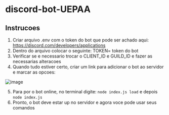 # discord-bot-UEPAA

## Instrucoes

1. Criar arquivo .env com o token do bot que pode ser achado aqui: https://discord.com/developers/applications
2. Dentro do arquivo colocar o seguinte: TOKEN= token do bot
3. Verificar se e necessario trocar o CLIENT_ID e GUILD_ID e fazer as necessarias alteracoes
4. Quando tudo estiver certo, criar um link para adicionar o bot ao servidor e marcar as opcoes:

![image](https://user-images.githubusercontent.com/61711023/177199918-d45f8fb0-04a4-4b53-8a65-9ee63bd8b675.png)

5. Para por o bot online, no terminal digite: ```node index.js load``` e depois ```node index.js```
6. Pronto, o bot deve estar up no servidor e agora voce pode usar seus comandos
